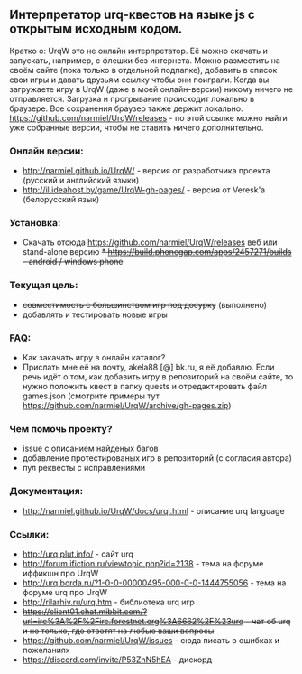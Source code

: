 ## Интерпретатор urq-квестов на языке js с открытым исходным кодом.
Кратко о:
UrqW это не онлайн интерпретатор. Её можно скачать и запускать, например, с флешки без интернета.
Можно разместить на своём сайте (пока только в отдельной подпапке), добавить в список свои игры и давать друзьям ссылку чтобы они поиграли.
Когда вы загружаете игру в UrqW (даже в моей онлайн-версии) никому ничего не отправляется. Загрузка и прогрывание происходит локально в браузере. Все сохранения браузер также держит локально.
https://github.com/narmiel/UrqW/releases - по этой ссылке можно найти уже собранные версии, чтобы не ставить ничего дополнительно.

### Онлайн версии:
 * http://narmiel.github.io/UrqW/ - версия от разработчика проекта (русский и английский языки)
 * http://il.ideahost.by/game/UrqW-gh-pages/ - версия от Veresk'а (белорусский язык)

### Установка:
 * Скачать отсюда https://github.com/narmiel/UrqW/releases веб или stand-alone версию
~~* https://build.phonegap.com/apps/2457271/builds - android / windows phone~~

### Текущая цель:
 * ~~совместимость с большинством игр под досурку~~ (выполнено)
 * добавлять и тестировать новые игры

### FAQ:
 * Как закачать игру в онлайн каталог?
 * Прислать мне её на почту, akela88 [@] bk.ru, я её добавлю. Если речь идёт о том, как добавить игру в репозиторий на своём сайте, то нужно положить квест в папку quests и отредактировать файл games.json (смотрите примеры тут https://github.com/narmiel/UrqW/archive/gh-pages.zip)
 
### Чем помочь проекту?
 * issue с описанием найденых багов
 * добавление протестированых игр в репозиторий (с согласия автора)
 * пул реквесты с исправлениями

### Документация:
 * http://narmiel.github.io/UrqW/docs/urql.html - описание urq language

### Ссылки:
 * http://urq.plut.info/ - сайт urq
 * http://forum.ifiction.ru/viewtopic.php?id=2138 - тема на форуме иффикшн про UrqW
 * http://urq.borda.ru/?1-0-0-00000495-000-0-0-1444755056 - тема на форуме urq про UrqW
 * http://rilarhiv.ru/urq.htm - библиотека urq игр
 * ~~https://client01.chat.mibbit.com/?url=irc%3A%2F%2Firc.forestnet.org%3A6662%2F%23urq - чат об urq и не только, где ответят на любые ваши вопросы~~
 * https://github.com/narmiel/UrqW/issues - сюда писать о ошибках и пожеланиях
 * https://discord.com/invite/P53ZhN5hEA - дискорд 
